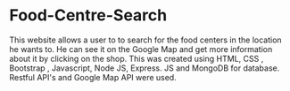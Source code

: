# Food-Centre-Search
This website allows a user to to search for the food centers in the location he wants to. He can see it on the Google Map and get more information about it by clicking on the shop. 
This was created using HTML, CSS , Bootstrap , Javascript, Node JS, Express. JS and MongoDB for database. 
Restful API's and Google Map API were used.
